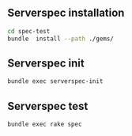 
## Serverspec installation

```bash
cd spec-test
bundle  install --path ./gems/
```

## Serverspec init

```bash
bundle exec serverspec-init
```

## Serverspec test

```bash
bundle exec rake spec
```

